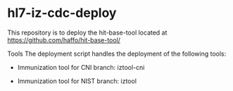 # hl7-iz-cdc-deploy
This repository is to deploy the hit-base-tool located at https://github.com/haffo/hit-base-tool/ 

Tools 
The deployment script handles the deployment of the following tools: 

- Immunization tool for CNI
branch: iztool-cni  

- Immunization tool for NIST
branch: iztool




